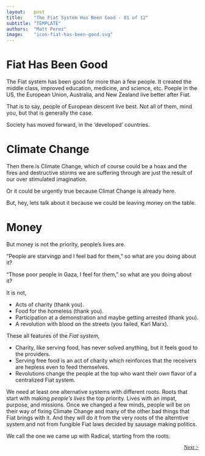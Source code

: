```yaml
---
layout:   post
title:    "The Fiat System Has Been Good - 01 of 12"
subtitle: "TEMPLATE"
authors:  "Matt Perez"
image:    "icon-fiat-has-been-good.svg"
---
```


<div style="display:none; ">
 <p>It is now ime for an alternative.</p>
</div>

<h1>Fiat Has Been Good</h1>
 <p>The Fiat system has been good for more than a few people. It created the middle class, improved education, medicine, and science, etc. Poeple in the US, the European Union, Australia, and New Zealand live better after Fiat.</p>
 <p>That is to say, people of European descent live best. Not all of them, mind you, but that is generally the case.</p>
 <p>Society has moved forward, in the &lsquo;developed&rsquo; countries.</p>

 <h1>Climate Change</h1>
  <p>Then there is Climate Change, which of course could be a hoax and the fires and destructive storms we are suffering through are just the result of our over stimulated imagination.</p>
  <p>Or it could be urgently true because Climat Change is already here.</p>
  <p>But, hey, lets talk about it because we could be leaving money on the table.</p>

<h1>Money</h1>
  <p>But money is not the priority, people&rsquo;s lives are.</p>
   <div class="_citation" >
    <p>&ldquo;People are starvingp and I feel bad for them,&rdquo; so what are you doing about it?</p>
    <p>&ldquo;Those poor people in Gaza, I feel for them,&rdquo; so what are you doing about it?</p>
   </div>

 <p>It is not,</p>
  <ul>
   <li>Acts of charity (thank you).</li>
   <li>Food for the homeless (thank you).</li>
   <li>Participation at a demonstration and maybe getting arrested (thank you).</li>
   <li>A revolution with blood on the streets (you failed, Karl Marx).</li>
  </ul>
 <p>These all features of the <em>Fiat system,</em></p>
  <ul>
   <li>Charity, like serving food, has never solved anything, but it feels good to the providers.</li>
   <li>Serving free food is an act of charity which reinforces that the receivers are hepless even to feed themselves.</li>
   <li>Revolutions change the people at the top who want their own flavor of a centralized Fiat system.</li>
  </ul> 
 <p>We need at least one alternative systems with different roots. Roots that start with making <em>people&rsquo;s lives</em> the top priority. Lives with an impat, purpose, and missions. Once we changed a few minds, people will be on their way of fixing Climate Change and many of the other bad things that Fiat brings with it. And they will do it from the very roots of the alterntive system and not from fungible Fiat laws decided by sausage making politics.</p>
 <p>We call the one we came up with Radical, starting from the roots.</p>

<div style="margin-bottom:1in; font-family: American Typewriter, serif; ">
<!--
 <span style="float:left; ">
  <a href=""https://radicalcompanies.com/">&lt; Previous</a>
 </span>
-->
 <span style="float:right;  ">
  <a href="https://radicalcompanies.com/2024/12/01/02-the-fiat-system-has-been-good">Next &gt;</a>
 </span>
</div>
